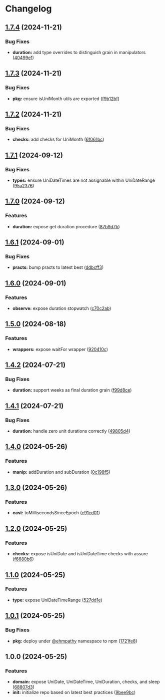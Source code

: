 # Changelog

## [1.7.4](https://github.com/ehmpathy/uni-time/compare/v1.7.3...v1.7.4) (2024-11-21)


### Bug Fixes

* **duration:** add type overrides to distinguish grain in manipulators ([40499e1](https://github.com/ehmpathy/uni-time/commit/40499e1891fb12d834ce99798375fa568fdce146))

## [1.7.3](https://github.com/ehmpathy/uni-time/compare/v1.7.2...v1.7.3) (2024-11-21)


### Bug Fixes

* **pkg:** ensure isUniMonth utils are exported ([f9b12bf](https://github.com/ehmpathy/uni-time/commit/f9b12bf1e97e2dd1565878515a1ec6ad26df812a))

## [1.7.2](https://github.com/ehmpathy/uni-time/compare/v1.7.1...v1.7.2) (2024-11-21)


### Bug Fixes

* **checks:** add checks for UniMonth ([6f061bc](https://github.com/ehmpathy/uni-time/commit/6f061bc5c5f8d7801518281e0642ac6cbe5aacaa))

## [1.7.1](https://github.com/ehmpathy/uni-time/compare/v1.7.0...v1.7.1) (2024-09-12)


### Bug Fixes

* **types:** ensure UniDateTimes are not assignable within UniDateRange ([95a2376](https://github.com/ehmpathy/uni-time/commit/95a23766c401d799094fd23d6e9ec9354b8cfc1a))

## [1.7.0](https://github.com/ehmpathy/uni-time/compare/v1.6.1...v1.7.0) (2024-09-12)


### Features

* **duration:** expose get duration procedure ([87b9d7b](https://github.com/ehmpathy/uni-time/commit/87b9d7bf7f5e6a8bcf0daf32cb86840b357027b2))

## [1.6.1](https://github.com/ehmpathy/uni-time/compare/v1.6.0...v1.6.1) (2024-09-01)


### Bug Fixes

* **practs:** bump practs to latest best ([ddbcff3](https://github.com/ehmpathy/uni-time/commit/ddbcff30e4a3940513b099a277f2f9dd9d042de7))

## [1.6.0](https://github.com/ehmpathy/uni-time/compare/v1.5.0...v1.6.0) (2024-09-01)


### Features

* **observe:** expose duration stopwatch ([c70c2ab](https://github.com/ehmpathy/uni-time/commit/c70c2ab1f235c06592d352f7f3153f9c8c64dda2))

## [1.5.0](https://github.com/ehmpathy/uni-time/compare/v1.4.2...v1.5.0) (2024-08-18)


### Features

* **wrappers:** expose waitFor wrapper ([920410c](https://github.com/ehmpathy/uni-time/commit/920410c27fc6872d73aa1660561c750e9c9042c7))

## [1.4.2](https://github.com/ehmpathy/uni-time/compare/v1.4.1...v1.4.2) (2024-07-21)


### Bug Fixes

* **duration:** support weeks as final duration grain ([f99d8ce](https://github.com/ehmpathy/uni-time/commit/f99d8ce9c2cb36ffca16a2c7808315b52e198aaa))

## [1.4.1](https://github.com/ehmpathy/uni-time/compare/v1.4.0...v1.4.1) (2024-07-21)


### Bug Fixes

* **duration:** handle zero unit durations correctly ([49805d4](https://github.com/ehmpathy/uni-time/commit/49805d412a3f0c79a7d88d2bb3c8e162124637b4))

## [1.4.0](https://github.com/ehmpathy/uni-time/compare/v1.3.0...v1.4.0) (2024-05-26)


### Features

* **manip:** addDuration and subDuration ([0c198f5](https://github.com/ehmpathy/uni-time/commit/0c198f55c0aee0a896380778f290187966387c94))

## [1.3.0](https://github.com/ehmpathy/uni-time/compare/v1.2.0...v1.3.0) (2024-05-26)


### Features

* **cast:** toMillisecondsSinceEpoch ([c91cd01](https://github.com/ehmpathy/uni-time/commit/c91cd01e116640d9a0a61f306832f369ff1bab1e))

## [1.2.0](https://github.com/ehmpathy/uni-time/compare/v1.1.0...v1.2.0) (2024-05-25)


### Features

* **checks:** expose isUniDate and isUniDateTime checks with assure ([f6680b6](https://github.com/ehmpathy/uni-time/commit/f6680b60b4a95cf5eef4a854cdad8cd0c1e11fe9))

## [1.1.0](https://github.com/ehmpathy/uni-time/compare/v1.0.1...v1.1.0) (2024-05-25)


### Features

* **type:** expose UniDateTimeRange ([527dd1e](https://github.com/ehmpathy/uni-time/commit/527dd1e75c88494f954cc5e7720931e16451e9eb))

## [1.0.1](https://github.com/ehmpathy/uni-time/compare/v1.0.0...v1.0.1) (2024-05-25)


### Bug Fixes

* **pkg:** deploy under [@ehmpathy](https://github.com/ehmpathy) namespace to npm ([1721fe8](https://github.com/ehmpathy/uni-time/commit/1721fe86acb78efc4523125588ca223444388002))

## 1.0.0 (2024-05-25)


### Features

* **domain:** expose UniDate, UniDateTime, UniDuration, checks, and sleep ([68807d3](https://github.com/ehmpathy/uni-time/commit/68807d33972e5513e9ef06943a9748e5f9c68e92))
* **init:** initialize repo based on latest best practices ([9bee9bc](https://github.com/ehmpathy/uni-time/commit/9bee9bcb89cf2b3e69fc13fdde4519eeb019b1d3))
